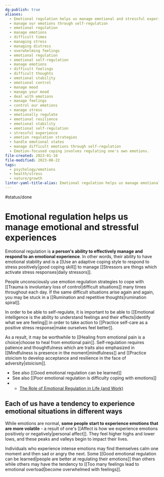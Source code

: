 ```yaml
---
dg-publish: true
aliases:
  - Emotional regulation helps us manage emotional and stressful experiences
  - manage our emotions through self-regulation
  - emotional regulation
  - manage emotions
  - difficult times
  - managing stress
  - managing distress
  - overwhelming feelings
  - emotional regulation
  - emotional self-regulation
  - manage emotions
  - difficult feelings
  - difficult thoughts
  - emotional stability
  - emotional control
  - manage mood
  - manage your mood
  - deal with emotions
  - manage feelings
  - control our emotions
  - manage stress
  - emotionally regulate
  - emotional resilience
  - emotional stability
  - emotional self-regulation
  - stressful experience
  - emotion regulation strategies
  - handle emotional states
  - manage difficult emotions through self-regulation
  - Emotion-focused coping involves regulating one's own emotions.
file-created: 2023-01-10
file-modified: 2023-08-22
tags:
  - psychology/emotions
  - health/stress
  - nature/growth
linter-yaml-title-alias: Emotional regulation helps us manage emotional and stressful experiences
---
```


#status/done

# Emotional regulation helps us manage emotional and stressful experiences

Emotional regulation is **a person's ability to effectively manage and respond to an emotional experience**. In other words, their ability to have emotional stability and is a [[Use an adaptive coping style to respond to stress positively|good coping skill]] to manage [[Stressors are things which activate stress responses|daily stressors]].

People unconsciously use emotion regulation strategies to cope with [[Trauma is involuntary loss of control|difficult situations]] many times throughout each day. If the same difficult situations arise again and again, you may be stuck in a [[Rumination and repetitive thoughts|rumination spiral]].

In order to be able to self-regulate, it is important to be able to [[Emotional intelligence is the ability to understand feelings and their effects|identify what we are feeling]] in order to take action to [[Practice self-care as a positive stress response|make ourselves feel better]].

As a result, it may be worthwhile to [[Healing from emotional pain is a choice|choose to heal from emotional pain]]. Self-regulation requires patience and thoughtfulness which are traits also emphasized in [[Mindfulness is presence in the moment|mindfulness]] and [[Practice stoicism to develop acceptance and resilience in the face of adversity|stoicism]].

- See also [[Good emotional regulation can be learned]]
- See also [[Poor emotional regulation is difficulty coping with emotions]]
- - [The Role of Emotional Regulation in Life (and Work)](https://www.betterup.com/blog/the-role-of-emotional-regulation)

## Each of us have a tendency to experience emotional situations in different ways

While emotions are normal, **some people start to experience emotions that are more volatile** - a result of one's [[Affect is how we experience emotions positively or negatively|personal affect]]. They feel higher highs and lower lows, and these peaks and valleys begin to impact their lives.

Individuals who experience intense emotions may find themselves calm one moment and then sad or angry the next. Some [[Good emotional regulation can be learned|people are better at regulating their emotions]] than others while others may have the tendency to [[Too many feelings lead to emotional overload|become overwhelmed with feelings]].
